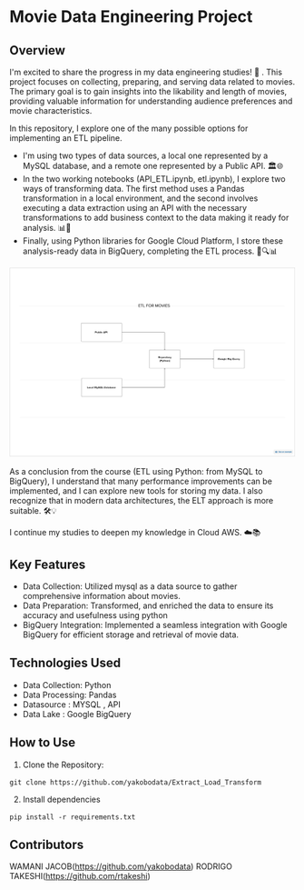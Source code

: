 # Movie Data Engineering Project
## Overview
I'm excited to share the progress in my data engineering studies! 🚀 .
This project focuses on collecting, preparing, and serving data related to movies. The primary goal is to gain insights into the likability and length of movies, providing valuable information for understanding audience preferences and movie characteristics.


In this repository, I explore one of the many possible options for implementing an ETL pipeline.

- I'm using two types of data sources, a local one represented by a MySQL database, and a remote one represented by a Public API. 🏛️🌐
- In the two working notebooks (API_ETL.ipynb, etl.ipynb), I explore two ways of transforming data. The first method uses a Pandas transformation in a local environment, and the second involves executing a data extraction using an API with the necessary transformations to add business context to the data making it ready for analysis. 📊🔄
- Finally, using Python libraries for Google Cloud Platform, I store these analysis-ready data in BigQuery, completing the ETL process. 🐍🔍📊

![diagram](./images/Movies_2024.png)

As a conclusion from the course (ETL using Python: from MySQL to BigQuery), I understand that many performance improvements can be implemented, and I can explore new tools for storing my data. I also recognize that in modern data architectures, the ELT approach is more suitable. 🛠️💡

I continue my studies to deepen my knowledge in Cloud AWS. ☁️📚


## Key Features
- Data Collection: Utilized mysql as a  data source to gather comprehensive information about movies.
- Data Preparation:  Transformed, and enriched the data to ensure its accuracy and usefulness using python
- BigQuery Integration: Implemented a seamless integration with Google BigQuery for efficient storage and retrieval of movie data.


## Technologies Used
- Data Collection: Python
- Data Processing: Pandas
- Datasource : MYSQL , API
- Data Lake : Google BigQuery


## How to Use 
1. Clone the Repository:
```
git clone https://github.com/yakobodata/Extract_Load_Transform
```

2. Install dependencies
```
pip install -r requirements.txt
```

## Contributors
WAMANI JACOB(https://github.com/yakobodata)
RODRIGO TAKESHI(https://github.com/rtakeshi)
